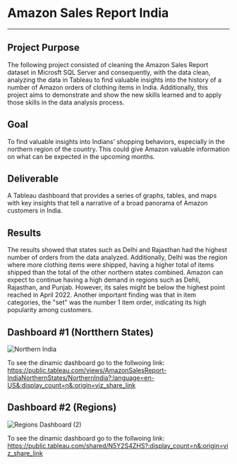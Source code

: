 # Amazon Sales Report India
---
Project Purpose
---
The following project consisted of cleaning the Amazon Sales Report dataset in Microsft SQL Server and consequently, with the data clean, analyzing the data in Tableau to find valuable insights into the history of a number of Amazon orders of clothing items in India. Additionally, this project aims to demonstrate and show the new skills learned and to apply those skills in the data analysis process.

Goal
---
To find valuable insights into Indians' shopping behaviors, especially in the northern region of the country. This could give Amazon valuable information on what can be expected in the upcoming months.  

Deliverable
---
A Tableau dashboard that provides a series of graphs, tables, and maps with key insights that tell a narrative of a broad panorama of Amazon customers in India. 

Results
---
The results showed that states such as Delhi and Rajasthan had the highest number of orders from the data analyzed. Additionally, Delhi was the region where more clothing items were shipped, having a higher total of items shipped than the total of the other northern states combined.
Amazon can expect to continue having a high demand in regions such as Dehli, Rajasthan, and Punjab. However, its sales might be below the highest point reached in April 2022. Another important finding was that in item categories, the "set" was the number 1 item order, indicating its high popularity among customers.

Dashboard #1 (Nortthern States)
---
![Northern India ](https://user-images.githubusercontent.com/102596118/215298520-cee515d9-b84f-4499-abd4-4856973faf8c.png)

To see the dinamic dashboard go to the follwoing link:
https://public.tableau.com/views/AmazonSalesReport-IndiaNorthernStates/NorthernIndia?:language=en-US&:display_count=n&:origin=viz_share_link

Dashboard #2 (Regions)
---
![Regions Dashboard (2)](https://user-images.githubusercontent.com/102596118/218281884-df3d2b1d-9ab0-4eec-81ba-9e2a48c3728e.png)

To see the dinamic dashboard go to the follwoing link: https://public.tableau.com/shared/N5Y2S4ZHS?:display_count=n&:origin=viz_share_link

